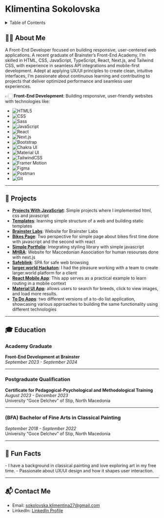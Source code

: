 <div>
  <h1>Klimentina Sokolovska</h1>
</div>

<!-- TABLE OF CONTENTS -->
<details>  
  <summary>Table of Contents</summary>
  <ol>
    <li><a href="#about-me">About Me</a></li>
    <li><a href="#education">Education</a></li>
    <li><a href="#fun-facts">Fun Facts</a></li>
    <li><a href="#contact">Contact</a></li>
  </ol>
</details>




<h2 id="about-me">🙋‍♀️ About Me</h2>

A Front-End Developer focused on building responsive, user-centered web applications. A recent graduate of Brainster’s Front-End Academy, I’m skilled in HTML, CSS, JavaScript, TypeScript, React, Next.js, and Tailwind CSS, with experience in seamless API integrations and mobile-first development. Adept at applying UX/UI principles to create clean, intuitive interfaces, I’m passionate about continuous learning and contributing to projects that deliver optimized performance and seamless user experiences.

👉🏻 **Front-End Development**: Building responsive, user-friendly websites with technologies like:

- ![HTML5](https://img.shields.io/badge/HTML5-E34F26?style=for-the-badge&logo=html5&logoColor=white)
- ![CSS](https://img.shields.io/badge/CSS-1572B6?style=for-the-badge&logo=css3&logoColor=white)
- ![Sass](https://img.shields.io/badge/Sass-CC6699?style=for-the-badge&logo=sass&logoColor=white)
- ![JavaScript](https://img.shields.io/badge/JavaScript-F7DF1E?style=for-the-badge&logo=javascript&logoColor=black)
- ![React](https://img.shields.io/badge/React-61DAFB?style=for-the-badge&logo=react&logoColor=white)
- ![Next.js](https://img.shields.io/badge/Next.js-000000?style=for-the-badge&logo=nextdotjs&logoColor=white)
- ![Bootstrap](https://img.shields.io/badge/Bootstrap-7952B3?style=for-the-badge&logo=bootstrap&logoColor=white)
- ![Chakra UI](https://img.shields.io/badge/Chakra_UI-319795?style=for-the-badge&logo=chakraui&logoColor=white)
- ![Material UI](https://img.shields.io/badge/Material_UI-0081CB?style=for-the-badge&logo=mui&logoColor=white)
- ![TailwindCSS](https://img.shields.io/badge/TailwindCSS-38B2AC?style=for-the-badge&logo=tailwind-css&logoColor=white)
- ![Framer Motion](https://img.shields.io/badge/Framer_Motion-0055FF?style=for-the-badge&logo=framer&logoColor=white)
- ![Figma](https://img.shields.io/badge/Figma-F24E1E?style=for-the-badge&logo=figma&logoColor=white)
- ![Postman](https://img.shields.io/badge/Postman-FF6C37?style=for-the-badge&logo=postman&logoColor=white)
- ![Git](https://img.shields.io/badge/Git-F05032?style=for-the-badge&logo=git&logoColor=white)


---

<h2 id="projects">🚀 Projects</h2>
<ul>
  <li>
    <strong><a href="https://github.com/Klimentina2709/JavaScript-Projects">Projects With JavaScript</a></strong>: Simple projects where I implemented html, css and javascript
  </li>
  <li>
    <strong><a href="https://github.com/Klimentina2709/Templates">Templates</a></strong>: learning simple structure of a web and building static templates 
  </li>
  <li>
    <strong><a href="https://github.com/Klimentina2709/BrainsterLabs">Brainster Labs</a></strong>: Website for Brainster Labs
  </li>
  <li>
    <strong><a href="https://github.com/Klimentina2709/Bikes">Bikes Page</a></strong>: Two perspective for simple page about bikes first time done with javascript and the second with react 
  </li>
  <li>
    <strong><a href="https://github.com/Klimentina2709/Simple-Portfolio-Demo">Simple Portfolio</a></strong>: Integrating styiling library with simple javascript
  </li>
  <li>
    <strong><a href="https://github.com/Klimentina2709/MHRA">MHRA</a></strong>: Website for Maccedonian Association for human resourses done with next.js
  </li>
  <li>
    <strong><a href="https://github.com/Klimentina2709/Safeblink">Safeblink</a></strong>: SPA for safe web browsing
  </li>
  <li>
    <strong><a href="https://github.com/Klimentina2709/larger-world">larger.world Hackaton</a></strong>: I had the pleasure working with a team to create larger.world platform for a client
  </li>
  <li>
    <strong><a href="https://github.com/Klimentina2709/React-Mobile-App">React Mobile App</a></strong>: This app serves as a practical example to learn routing in a mobile context 
  </li>
  <li>
    <strong><a href="https://github.com/Klimentina2709/Material-UI-App">Material UI App</a></strong>: allows users to search for breeds, click to view images, and load more results.
  </li>
  <li>
    <strong><a href="https://github.com/Klimentina2709/To-Do-App">To Do Apps</a></strong>: two different versions of a to-do list application, showcasing various approaches to building the same functionality using different technologies
  </li>
</ul>

---

<h2 id="education">🎓 Education</h2>

### Academy Graduate
**Front-End Development at Brainster**  
*September 2023 - September 2024*

---

### Postgraduate Qualification
**Certificate for Pedagogical-Psychological and Methodological Training**  
*August 2023 - December 2023*  
University “Goce Delchev” of Stip, North Macedonia

---

### (BFA) Bachelor of Fine Arts in Classical Painting
*September 2018 - September 2022*  
University “Goce Delchev” of Stip, North Macedonia

---

<h2 id="fun-facts">🎨 Fun Facts</h2>
- I have a background in classical painting and love exploring art in my free time.
- Passionate about UX/UI design and how it shapes user interaction.

---

<h2 id="contact">📬 Contact Me</h2>

- Email: [sokolovska.klimentina27@gmail.com](mailto:sokolovska.klimentina27@gmail.com)
- LinkedIn: [LinkedIn Profile](https://www.linkedin.com/in/klimentina-sokolovska-752a201b5/)

